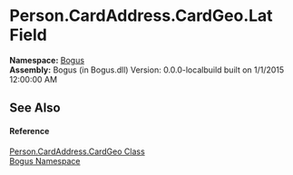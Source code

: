 # Person.CardAddress.CardGeo.Lat Field
 

**Namespace:**&nbsp;<a href="N_Bogus">Bogus</a><br />**Assembly:**&nbsp;Bogus (in Bogus.dll) Version: 0.0.0-localbuild built on 1/1/2015 12:00:00 AM

## See Also


#### Reference
<a href="T_Bogus_Person_CardAddress_CardGeo">Person.CardAddress.CardGeo Class</a><br /><a href="N_Bogus">Bogus Namespace</a><br />